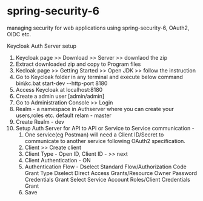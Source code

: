 # spring-security-6
managing security for web applications using spring-security-6, OAuth2, OIDC etc.

Keycloak Auth Server setup

1. Keycloak page >> Download >> Server >> downlaod the zip
2. Extract downloaded zip and copy to Program files 
3. Kecloak page >> Getting Started >> Open JDK >> follow the instruction
4. Go to Keycloak folder in any terminal and execute below command 
             bin\kc.bat start-dev --http-port 8180
5. Access Keycloak at localhost:8180
6. Create a admin user [admin/admin] 
7. Go to Administration Console >> Login 
8. Realm - a namespace in Authserver where you can create your users,roles etc. default relam - master
9. Create Realm - dev
10. Setup Auth Server for API to API or Service to Service communication - 
       1. One service(eg Postman) will need a Client ID/Secret to communicate to another service following OAuth2 specification.
       2. Client >> Create client
       3. Client Type - Open ID, Client ID - <any name> >> next
       4. Client Authentication - ON 
       5. Authentication Flow - Dselect Standard Flow/Authorization Code Grant Type
                                Dselect Direct Access Grants/Resource Owner Password Credentials Grant
                                Select Service Account Roles/Client Credentials Grant
       6. Save
       